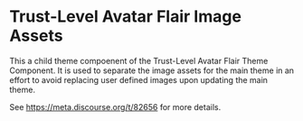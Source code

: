 # Trust-Level Avatar Flair Image Assets
This a child theme compoenent of the Trust-Level Avatar Flair Theme Component. It is used to separate the image assets for the main theme in an effort to avoid replacing user defined images upon updating the main theme.

See https://meta.discourse.org/t/82656 for more details.
